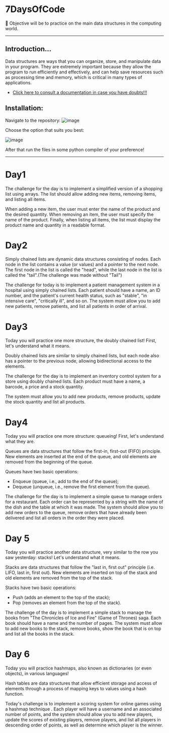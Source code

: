 # 7DaysOfCode
🐍 Objective will be to practice on the main data structures in the computing world.
<hr>

## Introduction...
Data structures are ways that you can organize, store, and manipulate data in your program. They are extremely important because they allow the program to run efficiently and effectively, and can help save resources such as processing time and memory, which is critical in many types of applications.

* <a href="https://www.alura.com.br/artigos/estruturas-de-dados-introducao?utm_source=ActiveCampaign&utm_medium=email&utm_content=%237DaysOfCode+-+Estruturas+de+Dados+2%2F7%3A+%F0%9F%91%A9%F0%9F%8F%BD%E2%80%8D%F0%9F%92%BB+Lista+simplesmente+encadeada&utm_campaign=%5BAlura+%237Days+Of+Code%5D%28Js+e+DOM+-+3%C2%AA+Ed+%29+2%2F7&vgo_ee=DfWuDbj4hE4x2qva1tiCeSjQTVmsDgxDgP5NoKUTtWLtgg5ZHxwJEx45caw%3D%3AsvwHE3XI5GVfz3Nmb9SHyCzOjZHBYqGP">Click here to consult a documentation in case you have doubts!!!</a>

## Installation:
Navigate to the repository: ![image](https://github.com/rychardbarros/7DaysOfCode/assets/106812762/9e9e77f3-8dc5-4c83-8858-80489158401e)

Choose the option that suits you best:

![image](https://github.com/rychardbarros/7DaysOfCode/assets/106812762/f5bd8676-fa56-478d-a80a-483c19a32820)

After that run the files in some python compiler of your preference!
<hr>

# Day1
The challenge for the day is to implement a simplified version of a shopping list using arrays. The list should allow adding new items, removing items, and listing all items.

When adding a new item, the user must enter the name of the product and the desired quantity. When removing an item, the user must specify the name of the product. Finally, when listing all items, the list must display the product name and quantity in a readable format.

# Day2
Simply chained lists are dynamic data structures consisting of nodes. Each node in the list contains a value (or values) and a pointer to the next node.
The first node in the list is called the "head", while the last node in the list is called the "tail".(The challenge was made without "Tail")

The challenge for today is to implement a patient management system in a hospital using simply chained lists.
Each patient should have a name, an ID number, and the patient's current health status, such as "stable", "in intensive care", "critically ill", and so on.
The system must allow you to add new patients, remove patients, and list all patients in order of arrival.

# Day3
Today you will practice one more structure, the doubly chained list! First, let's understand what it means.

Doubly chained lists are similar to simply chained lists, but each node also has a pointer to the previous node, allowing bidirectional access to the elements.

The challenge for the day is to implement an inventory control system for a store using doubly chained lists. Each product must have a name, a barcode, a price and a stock quantity.

The system must allow you to add new products, remove products, update the stock quantity and list all products.

# Day4
Today you will practice one more structure: queueing! First, let's understand what they are.

Queues are data structures that follow the first-in, first-out (FIFO) principle. New elements are inserted at the end of the queue, and old elements are removed from the beginning of the queue.

Queues have two basic operations:

   * Enqueue (queue, i.e., add to the end of the queue);
   * Dequeue (unqueue, i.e., remove the first element from the queue).
   
The challenge for the day is to implement a simple queue to manage orders for a restaurant. Each order can be represented by a string with the name of the dish and the table at which it was made. The system should allow you to add new orders to the queue, remove orders that have already been delivered and list all orders in the order they were placed.

# Day 5
Today you will practice another data structure, very similar to the row you saw yesterday: stacks! Let's understand what it means.

Stacks are data structures that follow the "last in, first out" principle (i.e. LIFO, last in, first out). New elements are inserted on top of the stack and old elements are removed from the top of the stack.

Stacks have two basic operations:

   * Push (adds an element to the top of the stack);
   * Pop (removes an element from the top of the stack).
   
The challenge of the day is to implement a simple stack to manage the books from "The Chronicles of Ice and Fire" (Game of Thrones) saga. Each book should have a name and the number of pages. The system must allow to add new books to the stack, remove books, show the book that is on top and list all the books in the stack.

# Day 6
Today you will practice hashmaps, also known as dictionaries (or even objects), in various languages!

Hash tables are data structures that allow efficient storage and access of elements through a process of mapping keys to values using a hash function.

Today's challenge is to implement a scoring system for online games using a hashmap technique . Each player will have a username and an associated number of points, and the system should allow you to add new players, update the scores of existing players, remove players, and list all players in descending order of points, as well as determine which player is the winner.
